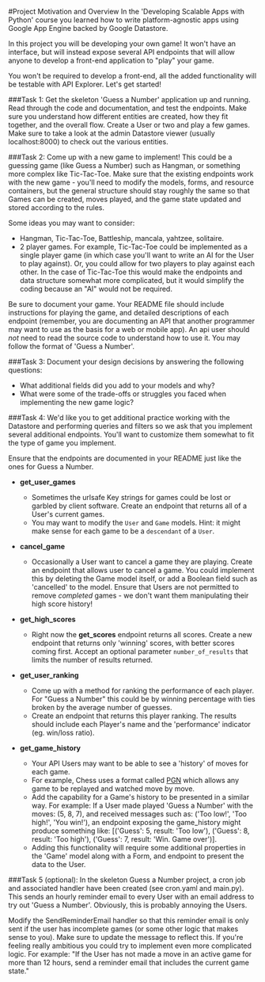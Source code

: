 #Project Motivation and Overview
In the 'Developing Scalable Apps with Python' course you learned how to write
platform-agnostic apps using Google App Engine backed by Google Datastore.
 
 In this project you will be developing your own game! It won't have an interface,
 but will instead expose several API endpoints that will allow anyone to develop
 a front-end application to "play" your game.
 
 You won't be required to develop a front-end, all the added functionality will
 be testable with API Explorer. Let's get started!
 
###Task 1:
  Get the skeleton 'Guess a Number' application up and running. Read through the
 code and documentation, and test the endpoints. Make sure you understand 
 how different entities are created, how they fit together, and the overall flow.
 Create a User or two and play a few games. Make sure to take a look at the admin
 Datastore viewer (usually localhost:8000) to check out the various entities.
 
###Task 2:
  Come up with a new game to implement! This could be a guessing game (like Guess
 a Number) such as Hangman, or something more complex like Tic-Tac-Toe. Make
 sure that the existing endpoints work with the new game - you'll need to modify
 the models, forms, and resource containers, but the general structure should stay
 roughly the same so that Games can be created, moves played, and the game state
 updated and stored according to the rules.
 
 Some ideas you may want to consider:

- Hangman, Tic-Tac-Toe, Battleship, mancala, yahtzee, solitaire.
- 2 player games. For example, Tic-Tac-Toe could be implemented as a 
single player game (in which case you'll want to write an AI for the User
to play against). Or, you could allow for two players to play against 
each other.  In the case of Tic-Tac-Toe this would make the endpoints and 
data structure somewhat more complicated, but it would simplify the coding 
because an "AI" would not be required.

Be sure to document your game. Your README file should include instructions for
playing the game, and detailed descriptions of each endpoint (remember, you 
are documenting an API that another programmer may want to use as the basis for
a web or mobile app). An api user should *not* need to read the source code
to understand how to use it. You may follow the format of 'Guess a Number'.

###Task 3:
 Document your design decisions by answering the following questions:
   
- What additional fields did you add to your models and why?
- What were some of the trade-offs or struggles you faced when implementing
the new game logic?
       
###Task 4:
We'd like you to get additional practice working with the Datastore and 
performing queries and filters so we ask that you implement several additional 
endpoints. You'll want to customize them somewhat to fit the type of 
game you implement.

Ensure that the endpoints are documented in your README just like the ones
for Guess a Number.

 - **get_user_games**
    - Sometimes the urlsafe Key strings for games could be lost or garbled by client
    software. Create an endpoint that returns all of a User's current games.
    - You may want to modify the `User` and `Game` models. Hint: it might make
    sense for each game to be a `descendant` of a `User`.
    
 - **cancel_game**
    - Occasionally a User want to cancel a game they are playing. Create an endpoint
     that allows user to cancel a game. You could implement this by deleting the
     Game model itself, or add a Boolean field such as 'cancelled' to the model.
     Ensure that Users are not permitted to remove *completed* games - we don't
     want them manipulating their high score history!
    
 - **get_high_scores**
    - Right now the **get_scores** endpoint returns all scores. Create a new endpoint
    that returns only 'winning' scores, with better scores coming first. Accept
    an optional parameter `number_of_results` that limits the number of results
    returned.
    
 - **get_user_ranking**
    - Come up with a method for ranking the performance of each player. For
    "Guess a Number" this could be by winning percentage with ties broken by the 
    average number of guesses.
    - Create an endpoint that returns this player ranking. The results should 
    include each Player's name and the 'performance' indicator (eg. win/loss
    ratio).
 
 - **get_game_history**
    - Your API Users may want to be able to see a 'history' of moves for each game.
    - For example, Chess uses a format called 
    [PGN](https://en.wikipedia.org/wiki/Portable_Game_Notation) which allows
    any game to be replayed and watched move by move.
    - Add the capability for a Game's history to be presented in a similar way.
    For example: If a User made played 'Guess a Number' with the moves:
    (5, 8, 7), and received messages such as: ('Too low!', 'Too high!',
    'You win!'), an endpoint exposing the game_history might produce something like:
    [('Guess': 5, result: 'Too low'), ('Guess': 8, result: 'Too high'),
    ('Guess': 7, result: 'Win. Game over')].
    - Adding this functionality will require some additional properties in the
    'Game' model along with a Form, and endpoint to present the data to the User.

###Task 5 (optional):
In the skeleton Guess a Number project, a cron job and associated handler 
have been created (see cron.yaml and main.py). This sends an hourly reminder email to 
every User with an email address to try out 'Guess a Number'. Obviously, this is
probably annoying the Users.

Modify the SendReminderEmail handler so that this reminder email is only sent
if the user has incomplete games (or some other logic that makes sense to you).
Make sure to update the message to reflect this.
If you're feeling really ambitious you could try to implement even more complicated
logic. For example:
"If the User has not made a move in an active game for more than 12 hours, send
a reminder email that includes the current game state."
